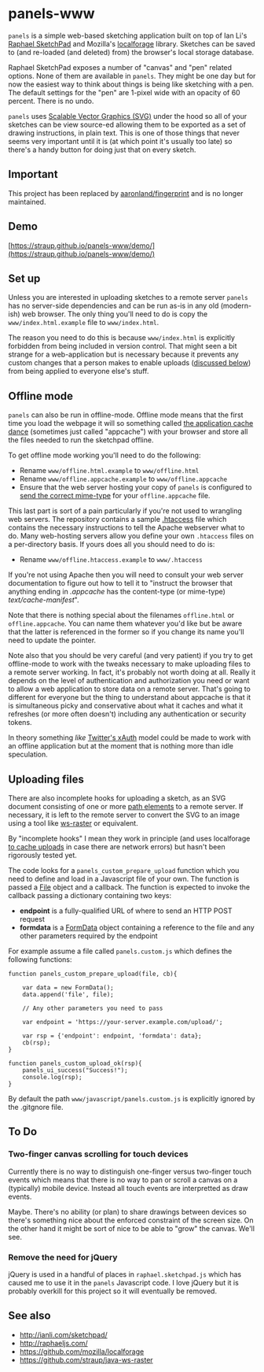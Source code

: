 # panels-www

`panels` is a simple web-based sketching application built on top of Ian Li's [Raphael SketchPad](http://ianli.com/sketchpad/) and Mozilla's
[localforage](https://github.com/mozilla/localforage) library. Sketches
can be saved to (and re-loaded (and deleted) from) the browser's local storage database.

Raphael SketchPad exposes a number of "canvas" and "pen" related options. None
of them are available in `panels`. They might be one day but for now the easiest
way to think about things is being like sketching with a pen. The default
settings for the "pen" are 1-pixel wide with an opacity of 60 percent. There is
no undo.

`panels` uses [Scalable Vector Graphics (SVG)](https://developer.mozilla.org/en-US/docs/Web/SVG) under the hood so all of your
sketches can be view source-ed allowing them to be exported as a set of drawing
instructions, in plain text. This is one of those things that never seems very
important until it is (at which point it's usually too late) so there's a handy
button for doing just that on every sketch. 

## Important

This project has been replaced by [aaronland/fingerprint](https://github.com/aaronland/fingerprint) and is no longer maintained.

## Demo

[https://straup.github.io/panels-www/demo/](https://straup.github.io/panels-www/demo/)

## Set up

Unless you are interested in uploading sketches to a remote server `panels` has
no server-side dependencies and can be run as-is in any old (modern-ish) web
browser. The only thing you'll need to do is copy the `www/index.html.example` file to
`www/index.html`.

The reason you need to do this is because `www/index.html` is
explicitly forbidden from being included in version control. That might seen a
bit strange for a web-application but is necessary because it prevents any
custom changes that a person makes to enable uploads ([discussed below](#uploading-files)) from
being applied to everyone else's stuff.

## Offline mode

`panels` can also be run in offline-mode. Offline mode means that the first time
you load the webpage it will so something called [the application cache
dance](https://developer.mozilla.org/en-US/docs/Web/HTML/Using_the_application_cache)
(sometimes just called "appcache") with your browser and store all the files needed to run the sketchpad offline.

To get offline mode working you'll need to do the following:

* Rename `www/offline.html.example` to `www/offline.html`
* Rename `www/offline.appcache.example` to `www/offline.appcache`
* Ensure that the web server hosting your copy of `panels` is configured to [send the correct mime-type](http://www.html5rocks.com/en/tutorials/appcache/beginner/) for your `offline.appcache` file.

This last part is sort of a pain particularly if you're not used to wrangling
web servers. The repository contains a sample
[.htaccess](https://httpd.apache.org/docs/2.4/howto/htaccess.html) file which
contains the necessary instructions to tell the Apache webserver what to
do. Many web-hosting servers allow you define your own `.htaccess` files on a
per-directory basis. If yours does all you should need to do is:

* Rename `www/offline.htaccess.example` to `www/.htaccess`

If you're not using Apache then you will need to consult your web server
documentation to figure out how to tell it to "instruct the browser that anything ending in
_.appcache_ has the content-type (or mime-type) _text/cache-manifest_".

Note that there is nothing special about the filenames `offline.html` or
`offline.appcache`. You can name them whatever you'd like but be aware that the
latter is referenced in the former so if you change its name you'll need to
update the pointer.

Note also that you should be very careful (and very patient) if you try to get
offline-mode to work with the tweaks necessary to make uploading files to a
remote server working. In fact, it's probably not worth doing at all. Really it
depends on the level of authentication and authorization you need or want to
allow a web application to store data on a remote server. That's going to
different for everyone but the thing to understand about appcache is that it is
simultaneous picky and conservative about what it caches and what it refreshes
(or more often doesn't) including any authentication or security tokens.

In theory something _like_ [Twitter's
xAuth](https://dev.twitter.com/oauth/xauth) model could be made to work with an
offline application but at the moment that is nothing more than idle speculation.

## Uploading files

There are also incomplete hooks for uploading a sketch, as an SVG document
consisting of one or more [path
elements](https://developer.mozilla.org/en-US/docs/Web/SVG/Tutorial/Paths) to a
remote server. If necessary, it is left to the remote server to convert the SVG to an image using
a tool like [ws-raster](https://github.com/straup/java-ws-raster) or equivalent.

By "incomplete hooks" I mean they work in principle (and uses localforage [to
cache uploads](http://www.aaronland.info/weblog/2014/09/22/desire/#upload) in
case there are network errors) but hasn't been rigorously tested yet.

The code looks for a `panels_custom_prepare_upload` function which you need to
define and load in a Javascript file of your own. The function is passed a
[File](https://developer.mozilla.org/en-US/docs/Web/API/File) object and a callback. The function is expected to invoke the callback
passing a dictionary containing two keys:

* **endpoint** is a fully-qualified URL of where to send an HTTP POST request
* **formdata** is a [FormData](https://developer.mozilla.org/en-US/docs/Web/API/FormData) object containing a reference to the file and any other parameters required by the endpoint

For example assume a file called `panels.custom.js` which defines the following functions:

	function panels_custom_prepare_upload(file, cb){

		var data = new FormData();
		data.append('file', file);

		// Any other parameters you need to pass

		var endpoint = 'https://your-server.example.com/upload/';

		var rsp = {'endpoint': endpoint, 'formdata': data};
		cb(rsp);
	}

	function panels_custom_upload_ok(rsp){
		panels_ui_success("Success!");
		console.log(rsp);
	}

By default the path `www/javascript/panels.custom.js` is explicitly ignored by the .gitgnore file.

## To Do

### Two-finger canvas scrolling for touch devices

Currently there is no way to distinguish one-finger versus two-finger touch
events which means that there is no way to pan or scroll a canvas on a
(typically) mobile device. Instead all touch events are interpretted as draw events.

Maybe. There's no ability (or plan) to share drawings between devices so there's
something nice about the enforced constraint of the screen size. On the other
hand it might be sort of nice to be able to "grow" the canvas. We'll see.

### Remove the need for jQuery

jQuery is used in a handful of places in `raphael.sketchpad.js` which has caused
me to use it in the `panels` Javascript code. I love jQuery but it is probably
overkill for this project so it will eventually be removed.

## See also

* http://ianli.com/sketchpad/
* http://raphaeljs.com/
* https://github.com/mozilla/localforage
* https://github.com/straup/java-ws-raster

